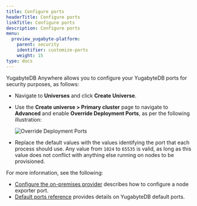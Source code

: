 ```yaml
---
title: Configure ports
headerTitle: Configure ports
linkTitle: Configure ports
description: Configure ports
menu:
  preview_yugabyte-platform:
    parent: security
    identifier: customize-ports
    weight: 15
type: docs
---
```


YugabyteDB Anywhere allows you to configure your YugabyteDB ports for security purposes, as follows:

- Navigate to **Universes** and click **Create Universe**.

- Use the **Create universe > Primary cluster** page to navigate to **Advanced** and enable **Override Deployment Ports**, as per the following illustration:<br>

  ![Override Deployment Ports](/images/yp/security/override-deployment-ports.png)<br>

- Replace the default values with the values identifying the port that each process should use. Any value from `1024` to `65535` is valid, as long as this value does not conflict with anything else running on nodes to be provisioned.

For more information, see the following:

- [Configure the on-premises provider](../../configure-yugabyte-platform/set-up-cloud-provider/on-premises/#configure-the-on-premises-provider) describes how to configure a node exporter port.
- [Default ports reference](../../../reference/configuration/default-ports) provides details on YugabyteDB default ports.
